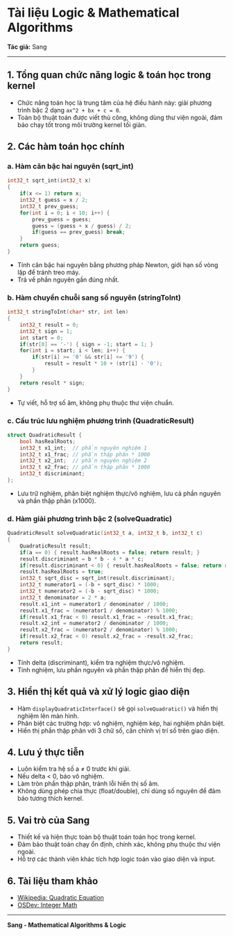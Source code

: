 # Tài liệu Logic & Mathematical Algorithms

**Tác giả:** Sang

---

## 1. Tổng quan chức năng logic & toán học trong kernel

- Chức năng toán học là trung tâm của hệ điều hành này: giải phương trình bậc 2 dạng `ax^2 + bx + c = 0`.
- Toàn bộ thuật toán được viết thủ công, không dùng thư viện ngoài, đảm bảo chạy tốt trong môi trường kernel tối giản.

## 2. Các hàm toán học chính

### a. Hàm căn bậc hai nguyên (sqrt_int)
```cpp
int32_t sqrt_int(int32_t x)
{
    if(x <= 1) return x;
    int32_t guess = x / 2;
    int32_t prev_guess;
    for(int i = 0; i < 10; i++) {
        prev_guess = guess;
        guess = (guess + x / guess) / 2;
        if(guess == prev_guess) break;
    }
    return guess;
}
```
- Tính căn bậc hai nguyên bằng phương pháp Newton, giới hạn số vòng lặp để tránh treo máy.
- Trả về phần nguyên gần đúng nhất.

### b. Hàm chuyển chuỗi sang số nguyên (stringToInt)
```cpp
int32_t stringToInt(char* str, int len)
{
    int32_t result = 0;
    int32_t sign = 1;
    int start = 0;
    if(str[0] == '-') { sign = -1; start = 1; }
    for(int i = start; i < len; i++) {
        if(str[i] >= '0' && str[i] <= '9') {
            result = result * 10 + (str[i] - '0');
        }
    }
    return result * sign;
}
```
- Tự viết, hỗ trợ số âm, không phụ thuộc thư viện chuẩn.

### c. Cấu trúc lưu nghiệm phương trình (QuadraticResult)
```cpp
struct QuadraticResult {
    bool hasRealRoots;
    int32_t x1_int;  // phần nguyên nghiệm 1
    int32_t x1_frac; // phần thập phân * 1000
    int32_t x2_int;  // phần nguyên nghiệm 2
    int32_t x2_frac; // phần thập phân * 1000
    int32_t discriminant;
};
```
- Lưu trữ nghiệm, phân biệt nghiệm thực/vô nghiệm, lưu cả phần nguyên và phần thập phân (x1000).

### d. Hàm giải phương trình bậc 2 (solveQuadratic)
```cpp
QuadraticResult solveQuadratic(int32_t a, int32_t b, int32_t c)
{
    QuadraticResult result;
    if(a == 0) { result.hasRealRoots = false; return result; }
    result.discriminant = b * b - 4 * a * c;
    if(result.discriminant < 0) { result.hasRealRoots = false; return result; }
    result.hasRealRoots = true;
    int32_t sqrt_disc = sqrt_int(result.discriminant);
    int32_t numerator1 = (-b + sqrt_disc) * 1000;
    int32_t numerator2 = (-b - sqrt_disc) * 1000;
    int32_t denominator = 2 * a;
    result.x1_int = numerator1 / denominator / 1000;
    result.x1_frac = (numerator1 / denominator) % 1000;
    if(result.x1_frac < 0) result.x1_frac = -result.x1_frac;
    result.x2_int = numerator2 / denominator / 1000;
    result.x2_frac = (numerator2 / denominator) % 1000;
    if(result.x2_frac < 0) result.x2_frac = -result.x2_frac;
    return result;
}
```
- Tính delta (discriminant), kiểm tra nghiệm thực/vô nghiệm.
- Tính nghiệm, lưu phần nguyên và phần thập phân để hiển thị đẹp.

## 3. Hiển thị kết quả và xử lý logic giao diện
- Hàm `displayQuadraticInterface()` sẽ gọi `solveQuadratic()` và hiển thị nghiệm lên màn hình.
- Phân biệt các trường hợp: vô nghiệm, nghiệm kép, hai nghiệm phân biệt.
- Hiển thị phần thập phân với 3 chữ số, căn chỉnh vị trí số trên giao diện.

## 4. Lưu ý thực tiễn
- Luôn kiểm tra hệ số a ≠ 0 trước khi giải.
- Nếu delta < 0, báo vô nghiệm.
- Làm tròn phần thập phân, tránh lỗi hiển thị số âm.
- Không dùng phép chia thực (float/double), chỉ dùng số nguyên để đảm bảo tương thích kernel.

## 5. Vai trò của Sang
- Thiết kế và hiện thực toàn bộ thuật toán toán học trong kernel.
- Đảm bảo thuật toán chạy ổn định, chính xác, không phụ thuộc thư viện ngoài.
- Hỗ trợ các thành viên khác tích hợp logic toán vào giao diện và input.

## 6. Tài liệu tham khảo
- [Wikipedia: Quadratic Equation](https://en.wikipedia.org/wiki/Quadratic_equation)
- [OSDev: Integer Math](https://wiki.osdev.org/Integer_Math)

---

**Sang - Mathematical Algorithms & Logic** 